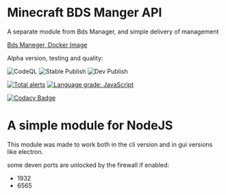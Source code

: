 # Minecraft BDS Manger API

A separate module from Bds Manager, and simple delivery of management

[Bds Maneger, Docker Image](https://github.com/Bds-Maneger/Docker_Image)

Alpha version, testing and quality:

![CodeQL](https://github.com/Bds-Maneger/bds_maneger_api/workflows/CodeQL/badge.svg) ![Stable Publish](https://github.com/Bds-Maneger/bds_maneger_api/workflows/Stable%20Publish/badge.svg) ![Dev Publish](https://github.com/Bds-Maneger/bds_maneger_api/workflows/Dev%20Publish/badge.svg)

[![Total alerts](https://img.shields.io/lgtm/alerts/g/Bds-Maneger/bds_maneger_api.svg?logo=lgtm&logoWidth=18)](https://lgtm.com/projects/g/Bds-Maneger/bds_maneger_api/alerts/) [![Language grade: JavaScript](https://img.shields.io/lgtm/grade/javascript/g/Bds-Maneger/bds_maneger_api.svg?logo=lgtm&logoWidth=18)](https://lgtm.com/projects/g/Bds-Maneger/bds_maneger_api/context:javascript)

[![Codacy Badge](https://app.codacy.com/project/badge/Grade/4d19af8fe5b146608a8f4a5e2092f66d)](https://www.codacy.com/gh/Bds-Maneger/bds_maneger_api/dashboard?utm_source=github.com&amp;utm_medium=referral&amp;utm_content=Bds-Maneger/bds_maneger_api&amp;utm_campaign=Badge_Grade)

# A simple module for NodeJS

This module was made to work both in the cli version and in gui versions like electron.

some deven ports are unlocked by the firewall if enabled:

- 1932
- 6565
